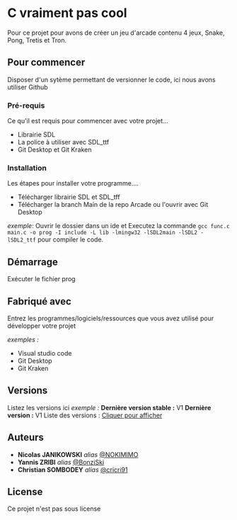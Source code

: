 # C vraiment pas cool


Pour ce projet pour avons de créer un jeu d'arcade contenu 4 jeux, Snake, Pong, Tretis et Tron.

## Pour commencer

Disposer d'un sytème permettant de versionner le code, ici nous avons utiliser Github

### Pré-requis

Ce qu'il est requis pour commencer avec votre projet...

- Librairie SDL
- La police à utiliser avec SDL_ttf
- Git Desktop et Git Kraken

### Installation

Les étapes pour installer votre programme....

- Télécharger librairie SDL et SDL_tff
- Télécharger la branch Main de la repo Arcade ou l'ouvrir avec Git Desktop


_exemple_: Ouvrir le dossier dans un ide et Executez la commande  ``gcc func.c main.c -o prog -I include -L lib -lmingw32 -lSDL2main -lSDL2 -lSDL2_ttf`` pour compiler le code.


## Démarrage

Exécuter le fichier prog

## Fabriqué avec

Entrez les programmes/logiciels/ressources que vous avez utilisé pour développer votre projet

_exemples :_
* Visual studio code
* Git Desktop
* Git Kraken

## Versions
Listez les versions ici 
_exemple :_
**Dernière version stable :** V1
**Dernière version :** V1
Liste des versions : [Cliquer pour afficher](https://github.com/BonziSki/Arcade)


## Auteurs

* **Nicolas JANIKOWSKI** _alias_ [@NOKIMIMO](https://github.com/NOKIMIMO)
* **Yannis ZRIBI** _alias_ [@BonziSki](https://github.com/BonziSki)
* **Christian SOMBODEY** _alias_ [@cricri91](https://github.com/cricri91)


## License

Ce projet n'est pas sous license

